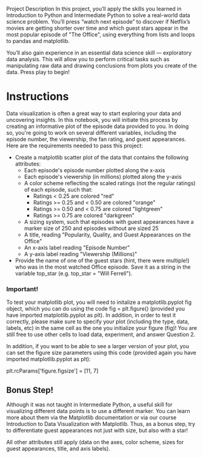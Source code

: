 Project Description
In this project, you’ll apply the skills you learned in Introduction to Python and Intermediate Python to solve a real-world data science problem. You’ll press “watch next episode” to discover if Netflix’s movies are getting shorter over time and which guest stars appear in the most popular episode of "The Office", using everything from lists and loops to pandas and matplotlib.

You’ll also gain experience in an essential data science skill — exploratory data analysis. This will allow you to perform critical tasks such as manipulating raw data and drawing conclusions from plots you create of the data. Press play to begin!

# Instructions
Data visualization is often a great way to start exploring your data and uncovering insights. In this notebook, you will initiate this process by creating an informative plot of the episode data provided to you. In doing so, you're going to work on several different variables, including the episode number, the viewership, the fan rating, and guest appearances. Here are the requirements needed to pass this project:

- Create a matplotlib scatter plot of the data that contains the following attributes:
	- Each episode's episode number plotted along the x-axis
	- Each episode's viewership (in millions) plotted along the y-axis
	- A color scheme reflecting the scaled ratings (not the regular ratings) of each episode, such that:
		- Ratings < 0.25 are colored "red"
		- Ratings >= 0.25 and < 0.50 are colored "orange"
		- Ratings >= 0.50 and < 0.75 are colored "lightgreen"
		- Ratings >= 0.75 are colored "darkgreen"
	- A sizing system, such that episodes with guest appearances have a marker size of 250 and episodes without are sized 25
	- A title, reading "Popularity, Quality, and Guest Appearances on the Office"
	- An x-axis label reading "Episode Number"
	- A y-axis label reading "Viewership (Millions)"
- Provide the name of one of the guest stars (hint, there were multiple!) who was in the most watched Office episode. Save it as a string in the variable top_star (e.g. top_star = "Will Ferrell").

### Important!
To test your matplotlib plot, you will need to initalize a matplotlib.pyplot fig object, which you can do using the code fig = plt.figure() (provided you have imported matplotlib.pyplot as plt). In addition, in order to test it correctly, please make sure to specify your plot (including the type, data, labels, etc) in the same cell as the one you initialize your figure (fig)! You are still free to use other cells to load data, experiment, and answer Question 2.

In addition, if you want to be able to see a larger version of your plot, you can set the figure size parameters using this code (provided again you have imported matplotlib.pyplot as plt):

plt.rcParams['figure.figsize'] = [11, 7]

## Bonus Step!
Although it was not taught in Intermediate Python, a useful skill for visualizing different data points is to use a different marker. You can learn more about them via the Matplotlib documentation or via our course Introduction to Data Visualization with Matplotlib. Thus, as a bonus step, try to differentiate guest appearances not just with size, but also with a star!

All other attributes still apply (data on the axes, color scheme, sizes for guest appearances, title, and axis labels).
